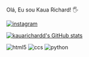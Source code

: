 Olá, Eu sou Kaua Richard! 🖐

[![instagram](https://img.shields.io/badge/Instagram-E4405F?style=for-the-badge&logo=instagram&logoColor=white)](https://www.instagram.com/kaua_richard.s/)

[![kauarichardd's GitHub stats](https://github-readme-stats.vercel.app/api?username=kauarichardd&show_icons=true&theme=dark)](https://github.com/anuraghazra/github-readme-stats)


<div style="display: inline_block">
    <img aling= "center" src="https://img.shields.io/badge/HTML-239120?style=for-the-badge&logo=html5&logoColor=white" alt="html5">
    <img aling= "center" src="https://img.shields.io/badge/CSS-239120?&style=for-the-badge&logo=css3&logoColor=white" alt="ccs">
    <img aling= "center" src="https://img.shields.io/badge/Python-3776AB?style=for-the-badge&logo=python&logoColor=white
" alt="python">

</div>





